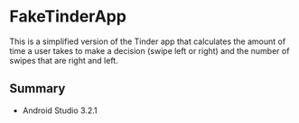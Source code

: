 # FakeTinderApp

This is a simplified version of the Tinder app that calculates the amount of time a user takes to make a decision (swipe left or right)
and the number of swipes that are right and left. 

## Summary
- Android Studio 3.2.1
